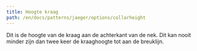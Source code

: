 ```yaml
---
title: Hoogte kraag
path: /en/docs/patterns/jaeger/options/collarheight
---
```


Dit is de hoogte van de kraag aan de achterkant van de nek. Dit kan nooit minder zijn dan twee keer de kraaghoogte tot aan de breuklijn.